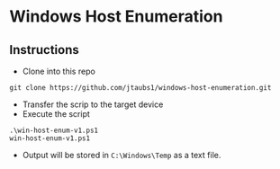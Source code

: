# Windows Host Enumeration
## Instructions
- Clone into this repo
````
git clone https://github.com/jtaubs1/windows-host-enumeration.git
````
- Transfer the scrip to the target device
- Execute the script
````
.\win-host-enum-v1.ps1
win-host-enum-v1.ps1
````
- Output will be stored in `C:\Windows\Temp` as a text file.
